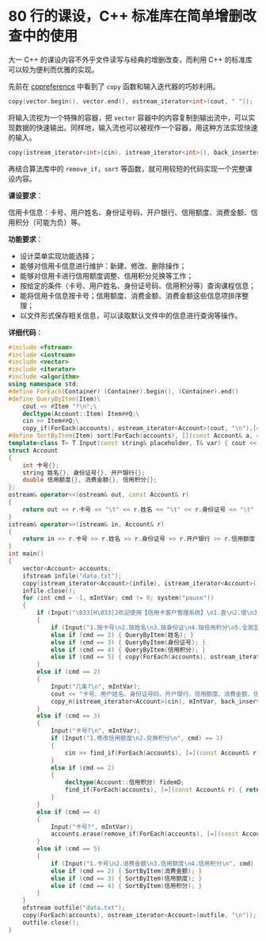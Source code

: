 <!---
createDate = 2020-07-15
tags = ["C++"]
--->

# 80 行的课设，C++ 标准库在简单增删改查中的使用

大一 C++ 的课设内容不外乎文件读写与经典的增删改查，而利用 C++ 的标准库可以较为便利而优雅的实现。

先前在 [cppreference](https://zh.cppreference.com/w/cpp/algorithm/copy) 中看到了 `copy` 函数和输入迭代器的巧妙利用。

```c++
copy(vector.begin(), vector.end(), ostream_iterator<int>(cout, " "));
```

将输入流视为一个特殊的容器，把 `vector` 容器中的内容复制到输出流中，可以实现数据的快速输出。同样地，输入流也可以被视作一个容器，用这种方法实现快速的输入。

```c++
copy(istream_iterator<int>(cin), istream_iterator<int>(), back_inserter(vector));
```

再结合算法库中的 `remove_if`，`sort` 等函数，就可用较短的代码实现一个完整课设内容。

**课设要求**：

信用卡信息：卡号、用户姓名、身份证号码、开户银行、信用额度、消费金额、信用积分（可能为负）等。

**功能要求**：

- 设计菜单实现功能选择；
- 能够对信用卡信息进行维护：新建、修改、删除操作；
- 能够对信用卡进行信用额度调整、信用积分兑换等工作；
- 按给定的条件（卡号、用户姓名、身份证号码、信用积分等）查询课程信息；
- 能将信用卡信息按卡号；信用额度、消费金额、消费金额这些信息项排序整理；
- 以文件形式保存相关信息，可以读取默认文件中的信息进行查询等操作。

**详细代码**：

```c++
#include <fstream>
#include <iostream>
#include <vector>
#include <iterator>
#include <algorithm>
using namespace std;
#define ForEach(Container) (Container).begin(), (Container).end()
#define QueryByItem(Item)\
    cout << #Item "?\n";\
    decltype(Account::Item) Item##Q;\
    cin >> Item##Q;\
    copy_if(ForEach(accounts), ostream_iterator<Account>(cout, "\n"),[=](Account r) { return r.Item == Item##Q; })
#define SortByItem(Item) sort(ForEach(accounts), [](const Account& a, const Account& b) { return a.##Item < b.##Item; })
template<class T> T Input(const string& placeholder, T& var) { cout << placeholder; cin >> var; return var; }
struct Account
{
    int 卡号{};
    string 姓名{}, 身份证号{}, 开户银行{};
    double 信用额度{}, 消费金额{}, 信用积分{};
};
ostream& operator<<(ostream& out, const Account& r)
{
    return out << r.卡号 << "\t" << r.姓名 << "\t" << r.身份证号 << "\t" << r.开户银行 << "\t" << r.信用额度 << "\t" << r.消费金额 << "\t" << r.信用积分;
}
istream& operator>>(istream& in, Account& r)
{
    return in >> r.卡号 >> r.姓名 >> r.身份证号 >> r.开户银行 >> r.信用额度 >> r.消费金额 >> r.信用积分;
}
int main()
{
    vector<Account> accounts;
    ifstream infile("data.txt");
    copy(istream_iterator<Account>(infile), istream_iterator<Account>(), back_inserter(accounts));
    infile.close();
    for (int cmd = -1, mIntVar; cmd != 0; system("pause"))
    {
        if (Input("\033[H\033[J欢迎使用【信用卡客户管理系统】\n1.查\n2.增\n3.改\n4.删\n5.排序\n0.退出\n", cmd) == 1)
        {
            if (Input("1.按卡号\n2.按姓名\n3.按身份证\n4.按信用积分\n5.全部显示\n", cmd) == 1) { QueryByItem(卡号); }
            else if (cmd == 2) { QueryByItem(姓名); }
            else if (cmd == 3) { QueryByItem(身份证号); }
            else if (cmd == 4) { QueryByItem(信用积分); }
            else if (cmd == 5) { copy(ForEach(accounts), ostream_iterator<Account>(cout, "\n")); }
        }
        else if (cmd == 2)
        {
            Input("几条?\n", mIntVar);
            cout << "卡号、用户姓名、身份证号码、开户银行、信用额度、消费金额、信用积分\n";
            copy_n(istream_iterator<Account>(cin), mIntVar, back_inserter(accounts));
        }
        else if (cmd == 3)
        {
            Input("卡号?\n", mIntVar);
            if (Input("1.修改信用额度\n2.兑换积分\n", cmd) == 1)
            {
                cin >> find_if(ForEach(accounts), [=](const Account& r) { return r.卡号 == mIntVar; })->信用额度;
            }
            else if (cmd == 2)
            {
                decltype(Account::信用积分) fidemD;
                find_if(ForEach(accounts), [=](const Account& r) { return r.卡号 == mIntVar; })->信用积分 -= Input("", fidemD);
            }
        }
        else if (cmd == 4)
        {
            Input("卡号?", mIntVar);
            accounts.erase(remove_if(ForEach(accounts), [=](const Account& r) { return r.卡号 == mIntVar; }), accounts.end());
        }
        else if (cmd == 5)
        {
            if (Input("1.卡号\n2.消费金额\n3.信用额度\n4.信用积分\n", cmd) == 1) { SortByItem(卡号); }
            else if (cmd == 2) { SortByItem(消费金额); }
            else if (cmd == 3) { SortByItem(信用额度); }
            else if (cmd == 4) { SortByItem(信用积分); }
        }
    }
    ofstream outfile("data.txt");
    copy(ForEach(accounts), ostream_iterator<Account>(outfile, "\n"));
    outfile.close();
}
```